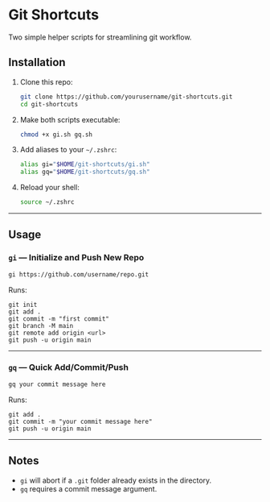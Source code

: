 # Git Shortcuts

Two simple helper scripts for streamlining git workflow.

## Installation

1. Clone this repo:
   ```zsh
   git clone https://github.com/yourusername/git-shortcuts.git
   cd git-shortcuts
   ```

2. Make both scripts executable:
   ```zsh
   chmod +x gi.sh gq.sh
   ```

3. Add aliases to your `~/.zshrc`:
   ```zsh
   alias gi="$HOME/git-shortcuts/gi.sh"
   alias gq="$HOME/git-shortcuts/gq.sh"
   ```

4. Reload your shell:
   ```zsh
   source ~/.zshrc
   ```

---

## Usage

### `gi` — Initialize and Push New Repo
```zsh
gi https://github.com/username/repo.git
```
Runs:
```
git init
git add .
git commit -m "first commit"
git branch -M main
git remote add origin <url>
git push -u origin main
```

---

### `gq` — Quick Add/Commit/Push
```zsh
gq your commit message here
```
Runs:
```
git add .
git commit -m "your commit message here"
git push -u origin main
```

---

## Notes
- `gi` will abort if a `.git` folder already exists in the directory.  
- `gq` requires a commit message argument.

